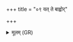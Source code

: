 +++
title = "०९ यत् ते बाह्वोर्"

+++
<details><summary>मूलम् (GR)</summary>

यत् ते बाह्वोर् दौर्भाग्यम्  
अरत्न्योः कल्कुषीर् अनु । +++(Bhatt. kalpuṣīr)+++  
(…) ॥ +++(see 1cd)+++
</details>